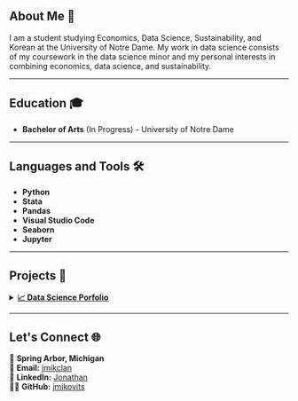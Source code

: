 ## About Me 👋
I am a student studying Economics, Data Science, Sustainability, and Korean at the University of Notre Dame. My work in data science consists of my coursework in the data science minor and my personal interests in combining economics, data science, and sustainability. 
___
## Education 🎓
- **Bachelor of Arts** (In Progress) - University of Notre Dame
___
## Languages and Tools 🛠️
- **Python**
- **Stata**
- **Pandas**
- **Visual Studio Code**
- **Seaborn**
- **Jupyter**

___
## Projects 🚀
<details><summary>
<a href='(https://github.com/jmikovits/Mikovits-Data-Science-Portfolio)'><strong>📈 Data Science Porfolio</strong></a>
</summary>
<ul>
  <li>Practicing exploratory data analysis on real-world data
  <li>Visualizing data and dashboards
  <li>Including work related to machine learning models, LLMs, and model evaluations
  <li>Showcasing Jupyter Notebooks for solving specific data problems
</ul>
</details>  

___
## Let's Connect 🌐
📍 **Spring Arbor, Michigan**  
📧 **Email:** [jmikclan](mailto:jmikclan@gmail.com)   
🔗 **LinkedIn:** [Jonathan](https://www.linkedin.com/in/jonathan-mikovits/)  
👨‍💻 **GitHub:** [jmikovits](https://github.com/jmikovits)



